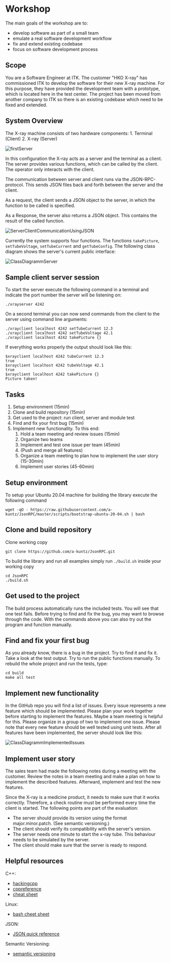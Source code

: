 # Workshop

The main goals of the workshop are to:

- develop software as part of a small team
- emulate a real software development workflow
- fix and extend existing codebase
- focus on software development process


## Scope

You are a Software Engineer at ITK.
The customer "HKO X-ray" has commissioned ITK to develop the software for their new X-ray machine. For this purpose, they have provided the development team with a prototype, which is located here in the test center. The project has been moved from another company to ITK so there is an existing codebase which need to be fixed and extended.

## System Overview

The X-ray machine consists of two hardware components:
    1. Terminal (Client)
    2. X-ray (Server)

![firstServer](http://www.plantuml.com/plantuml/proxy?cache=no&src=https://raw.githubusercontent.com/a-kuntz/JsonRPC/branch/feature/workshop/workshop/doc/plantuml/firstServer.txt)

In this configuration the X-ray acts as a server and the terminal as a client.
The server provides various functions, which can be called by the client. The operator only interacts with the client.

The communication between server and client runs via the JSON-RPC-protocol.
This sends JSON files back and forth between the server and the client.

As a request, the client sends a JSON object to the server, in which the function to be called is specified.

As a Response, the server also returns a JSON object. This contains the result of the called function.

![ServerClientCommunicationUsingJSON](http://www.plantuml.com/plantuml/proxy?cache=no&src=https://raw.githubusercontent.com/a-kuntz/JsonRPC/branch/feature/workshop/workshop/doc/plantuml/server_client_communication.txt)

Currently the system supports four functions. The functions `takePicture`, `setTubeVoltage`, `setTubeCurrent` and `getTubeConfig`. The following class diagram shows the server's current public interface:

![ClassDiagrammServer](http://www.plantuml.com/plantuml/proxy?cache=no&src=https://raw.githubusercontent.com/a-kuntz/JsonRPC/branch/feature/workshop/workshop/doc/plantuml/class_diagramm_server.txt)

## Sample client server session

To start the server execute the following command in a terminal and indicate the port number the server will be listening on:

```shell
./xrayserver 4242
```

On a second terminal you can now send commands from the client to the server using command line arguments:

```shell
./xrayclient localhost 4242 setTubeCurrent 12.3
./xrayclient localhost 4242 setTubeVoltage 42.1
./xrayclient localhost 4242 takePicture {}
```

If everything works properly the output should look like this:

```shell
$xrayclient localhost 4242 tubeCurrent 12.3
true
$xrayclient localhost 4242 tubeVoltage 42.1
true
$xrayclient localhost 4242 takePicture {}
Picture taken!
```

## Tasks

1. Setup environment (15min)
1. Clone and build repository (15min)
1. Get used to the project: run client, server and module test
1. Find and fix your first bug (15min)
1. Implement new functionality. To this end:
    1. Hold a team meeting and review issues (15min)
    1. Organize two teams
    1. Implement and test one issue per team (45min)
    1. (Push and merge all features)
    1. Organize a team meeting to plan how to implement the user story (15-30min)
    1. Implement user stories (45-60min)

## Setup environment

To setup your Ubuntu 20.04 machine for building the library execute the following command

```shell
wget -qO - https://raw.githubusercontent.com/a-kuntz/JsonRPC/master/scripts/bootstrap-ubuntu-20-04.sh | bash
```

## Clone and build repository

Clone working copy

```shell
git clone https://github.com/a-kuntz/JsonRPC.git
```

To build the library and run all examples simply run `./build.sh` inside your working copy

```shell
cd JsonRPC
./build.sh
```

## Get used to the project

The build process automatically runs the included tests. You will see that one test fails. Before trying to find and fix the bug, you may want to browse through the code. With the commands above you can also try out the program and function manually.

## Find and fix your first bug

As you already know, there is a bug in the project. Try to find it and fix it. Take a look at the test output. Try to run the public functions manually. To rebuild the whole project and run the tests, type:

```shell
cd build
make all test
```

## Implement new functionality

In the GitHub repo you will find a list of issues. Every issue represents a new feature which should be implemented. Please plan your work together before starting to implement the features. Maybe a team meeting is helpful for this. Please organize in a group of two to implement one issue. Please note that every new feature should be well tested using unit tests. After all features have been implemented, the server should look like this:

![ClassDiagrammImplementedIssues](http://www.plantuml.com/plantuml/proxy?cache=no&src=https://raw.githubusercontent.com/a-kuntz/JsonRPC/branch/feature/workshop/workshop/doc/plantuml/class_diagramm_implemented_issues.txt)

## Implement user story

The sales team had made the following notes during a meeting with the customer. Review the notes in a team meeting and make a plan on how to implement the described features. Afterward, implement and test the new features.

Since the X-ray is a medicine product, it needs to make sure that it works correctly. Therefore, a check routine must be performed every time the client is started. The following points are part of the evaluation:

* The server should provide its version using the format major.minor.patch. (See semantic versioning.)
* The client should verify its compatibility with the server's version.
* The server needs one minute to start the x-ray tube. This behaviour needs to be simulated by the server.
* The client should make sure that the server is ready to respond.

## Helpful resources

C++:
* [hackingcpp](https://hackingcpp.com)
* [cppreference](https://en.cppreference.com/w/)
* [cheat sheet](https://github.com/mortennobel/cpp-cheatsheet)

Linux:
* [bash cheet sheet](https://www2.icp.uni-stuttgart.de/~icp/mediawiki/images/b/bd/Sim_Meth_I_T0_cheat_sheet_10_11.pdf)

JSON:
* [JSON quick reference](https://quickref.me/json)

Semantic Versioning:
* [semantic versioning](https://semver.org/lang/de/)
